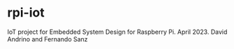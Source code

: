 # rpi-iot
IoT project for Embedded System Design for Raspberry Pi. April 2023. David Andrino and Fernando Sanz

